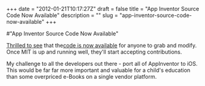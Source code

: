+++
date = "2012-01-21T10:17:27Z"
draft = false
title = "App Inventor Source Code Now Available"
description = ""
slug = "app-inventor-source-code-now-available"
+++

#"App Inventor Source Code Now Available"

<a href="https://groups.google.com/forum/#!topic/app-inventor-announcements/jTfW1d2OMxo">Thrilled to see</a> that the<a href="http://code.google.com/p/app-inventor-releases/">code is now available</a> for anyone to grab and modify. Once MIT is up and running well, they'll start accepting contributions.

My challenge to all the developers out there - port all of AppInventor to iOS. This would be far far more important and valuable for a child's education than some overpriced e-Books on a single vendor platform.

&nbsp;